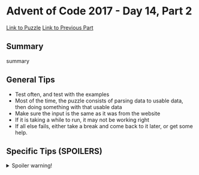 # Advent of Code 2017 - Day 14, Part 2

[Link to Puzzle](https://adventofcode.com/2017/day/14#part2)
[Link to Previous Part](https://github.com/CodingAP/unofficial-aoc-syllabus/blob/main/years/2017/day14/part1.md)

## Summary
summary

## General Tips
- Test often, and test with the examples
- Most of the time, the puzzle consists of parsing data to usable data, then doing something with that usable data
- Make sure the input is the same as it was from the website
- If it is taking a while to run, it may not be working right
- If all else fails, either take a break and come back to it later, or get some help.

## Specific Tips (SPOILERS)
<details> <summary>Spoiler warning!</summary>

specific tips

</details>